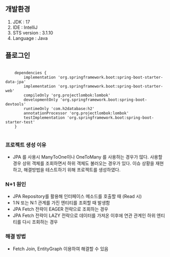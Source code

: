 ## 개발환경
1. JDK : 17
2. IDE : IntelliJ
3. STS version : 3.1.10
4. Language : Java

## 플로그인
<pre>
  <code>
    dependencies {
    	implementation 'org.springframework.boot:spring-boot-starter-data-jpa'
    	implementation 'org.springframework.boot:spring-boot-starter-web'
    	compileOnly 'org.projectlombok:lombok'
    	developmentOnly 'org.springframework.boot:spring-boot-devtools'
    	runtimeOnly 'com.h2database:h2'
    	annotationProcessor 'org.projectlombok:lombok'
    	testImplementation 'org.springframework.boot:spring-boot-starter-test'
    }
  </code>
</pre>

### 프로젝트 생성 이유
- JPA 를 사용시 ManyToOne이나 OneToMany 를 사용하는 경우가 많다. 사용할 경우 상위 객체를 조회하면서 하위 객체도 불러오는 경우가 있다. 이슈 상황을 재현하고, 해결방법을 테스트하기 위해 프로젝트를 생성하였다.

### N+1 원인
- JPA Repository를 활용해 인터페이스 메소드를 호출할 때 (Read 시)
- 1:N 또는 N:1 관계를 가진 엔티티를 조회할 때 발생함
- JPA Fetch 전략이 EAGER 전략으로 조회하는 경우
- JPA Fetch 전략이 LAZY 전략으로 데이터를 가져온 이후에 연관 관계인 하위 엔티티를 다시 조회하는 경우

### 해결 방법
- Fetch Join, EntityGraph 이용하여 해결할 수 있음

